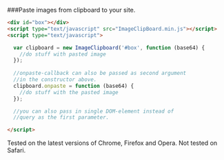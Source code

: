 ###Paste images from clipboard to your site.


```html
<div id="box"></div>
<script type="text/javascript" src="ImageClipBoard.min.js"></script>
<script type="text/javascript">

  var clipboard = new ImageClipboard('#box', function (base64) {
    //do stuff with pasted image
  });
  
  //onpaste-callback can also be passed as second argument
  //in the constructor above.
  clipboard.onpaste = function (base64) {
    //do stuff with the pasted image
  });

  //you can also pass in single DOM-element instead of 
  //query as the first parameter.

</script>
```

Tested on the latest versions of Chrome, Firefox and Opera. Not tested on Safari.
